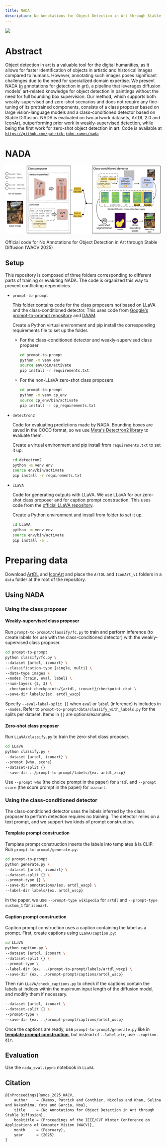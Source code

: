 ```yaml
---
title: NADA
description: No Annotations for Object Detection in Art through Stable Diffusion (WACV 2025)
---
```

![](wikiart_samples.svg)

# Abstract

Object detection in art is a valuable tool for the digital humanities, as it allows for faster identification of objects in artistic and historical images compared to humans. However, annotating such images poses significant challenges due to the need for specialized domain expertise. We present NADA (<u>n</u> <u>a</u>nnotations for <u>d</u>etection in <u>a</u>rt), a pipeline that leverages diffusion models' art-related knowledge for object detection in paintings without the need for full bounding box supervision. Our method, which supports both weakly-supervised and zero-shot scenarios and does not require any fine-tuning of its pretrained components, consists of a class proposer based on large vision-language models and a class-conditioned detector based on Stable Diffusion. NADA is evaluated on two artwork datasets, ArtDL 2.0 and IconArt, outperforming prior work in weakly-supervised detection, while being the first work for zero-shot object detection in art. Code is available at [`https://github.com/patrick-john-ramos/nada`](https://github.com/patrick-john-ramos/nada)

# NADA

![](model.png)

Official code for No Annotations for Object Detection in Art through Stable Diffusion (WACV 2025)

## Setup

This repository is composed of three folders corresponding to different parts of training or evaluting NADA. The code is organized this way to prevent conflicting dependicies.

* `prompt-to-prompt`

	This folder contains code for the class proposers not based on LLaVA and the class-conditioned detector. This uses code from [Google's prompt-to-prompt repository](https://github.com/google/prompt-to-prompt) and [DAAM](https://github.com/castorini/daam).

	Create a Python virtual environment and pip install the corresponding requirements file to set up the folder.

	* For the class-conditioned detector and weakly-supervised class proposer
		
		```bash
		cd prompt-to-prompt
		python -m venv env
		source env/bin/activate
		pip install -r requirements.txt
		```

	* For the non-LLaVA zero-shot class proposers

		```bash
		cd prompt-to-prompt
		python -m venv cp_env
		source cp_env/bin/activate
		pip install -r cp_requirements.txt
		```

* `detectron2`

	Code for evaluating predictions made by NADA. Bounding boxes are saved in the COCO format, so we use [Meta's Detectron2 library](https://github.com/facebookresearch/detectron2) to evaluate them.

	Create a virtual environment and pip install from `requirements.txt` to set it up.

	```bash
	cd detectron2
	python -m venv env
	source env/bin/activate
	pip install -r requirements.txt
	```

* `LLaVA`

	Code for generating outputs with LLaVA. We use LLaVA for our zero-shot class proposer and for caption prompt construction. This uses code from the [official LLaVA repository](https://github.com/haotian-liu/LLaVA/tree/main).

	Create a Python environment and install from folder to set it up.

	```bash
	cd LLaVA
	python -m venv env
	source env/bin/activate
	pip install -e .
	```

# Preparing data

Download [ArtDL](https://artdl.org/) and [IconArt](https://wsoda.telecom-paristech.fr/downloads/dataset/) and place the `ArtDL` and `IconArt_v1` folders in a `data` folder at the root of the repository.

## Using NADA

### Using the class proposer

#### Weakly-supervised class proposer

Run `prompt-to-prompt/classify/fc.py` to train and perform inference (to create labels for use with the class-conditioned detector) with the weakly-supervised class proposer.

```bash
cd prompt-to-prompt
python classify/fc.py \
--dataset {artdl, iconart} \
--classification-type {single, multi} \
--data-type images \
--modes {train, eval, label} \
--num-layers {2, 3} \
--checkpoint checkpoints/{artdl, iconart}/checkpoint.ckpt \
--save-dir labels/{ex. artdl_wscp}
```

Specify `--eval-label-split {}` when `eval` or `label` (inference) is includes in `--modes`. Refer to `prompt-to-prompt/data/classify_with_labels.py` for the splits per dataset. Items in `{}` are options/examples.

#### Zero-shot class proposer

Run `LLaVA/classify.py` to train the zero-shot class proposer.

```bash
cd LLaVA
python classify.py \
--dataset {artdl, iconart} \
--prompt {who, score}
--dataset-split {}
--save-dir ../prompt-to-prompt/labels/{ex. artdl_zscp}
```

Use `--prompt who` (the choice prompt in the paper) for `artdl` and `--prompt score` (the score prompt in the paper) for `iconart`.

### Using the class-conditioned detector

The class-conditioned detector uses the labels inferred by the class proposer to perform detection requires no training. The detector relies on a text prompt, and we support two kinds of prompt construction.

#### Template prompt construction

Template prompt construction inserts the labels into templates à la CLIP. Run `prompt-to-prompt/generate.py`:

```bash
cd prompt-to-prompt
python generate.py \
--dataset {artdl, iconart} \
--dataset-split {} \
--prompt-type {} \
--save-dir annotations/{ex. artdl_wscp} \
--label-dir labels/{ex. artdl_wscp}
```

In the paper, we use `--prompt-type wikipedia` for `artdl` and `--prompt-type custom_1` for `iconart`.

#### Caption prompt construction

Caption prompt construction uses a caption containing the label as a prompt. First, create captions using `LLaVA/caption.py`:

```bash
cd LLaVA
python caption.py \
--dataset {artdl, iconart \
--dataset-split {} \
--prompt-type \
--label-dir {ex. ../prompt-to-prompt/labels/artdl_wscp} \
--save-dir {ex. ../prompt-prompt/captions/artdl_wscp}
```

Then run `LLaVA/check_captions.py` to check if the captions contain the labels at indices within the maximum input length of the diffusion model, and modify them if necessary.

```bash
--dataset {artdl, iconart \
--dataset-split {} \
--prompt-type \
--save-dir {ex. ../prompt-prompt/captions/artdl_wscp}
```
Once the captions are ready, use `prompt-to-prompt/generate.py` like in **[template prompt construction](#template-prompt-construction)**, but instead of `--label-dir`, use `--caption-dir`.

## Evaluation

Use the `nada_eval.ipynb` notebook in `LLaVA`.

## Citation

```
@InProceedings{Ramos_2025_WACV,
    author    = {Ramos, Patrick and Gonthier, Nicolas and Khan, Selina and Nakashima, Yuta and Garcia, Noa},
    title     = {No Annotations for Object Detection in Art through Stable Diffusion},
    booktitle = {Proceedings of the IEEE/CVF Winter Conference on Applications of Computer Vision (WACV)},
    month     = {February},
    year      = {2025}
}
```
